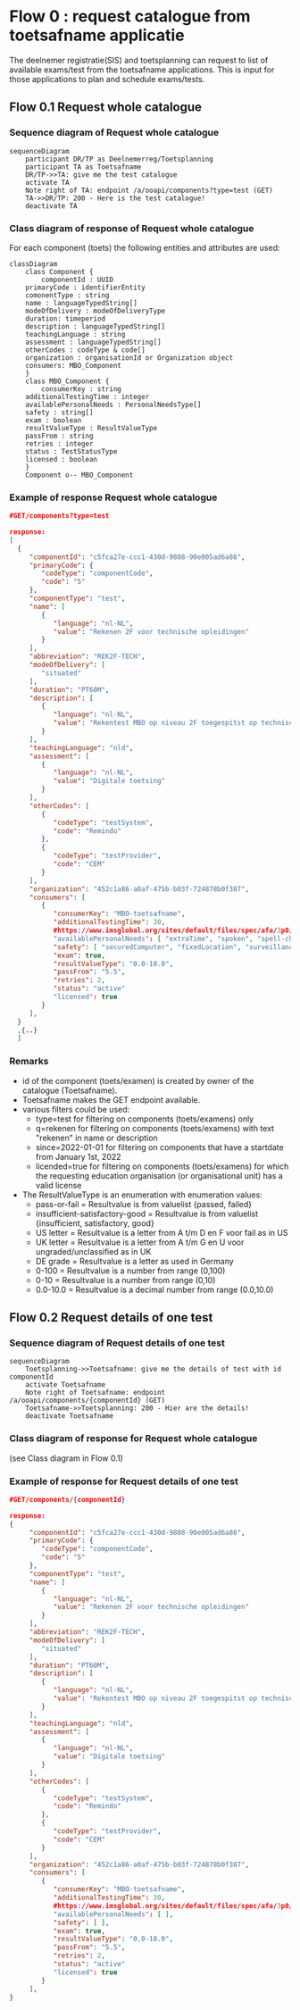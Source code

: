 # Flow 0 : request catalogue from toetsafname applicatie

The deelnemer registratie(SIS) and toetsplanning can request to list of available exams/test from the toetsafname applications. This is input for those applications to plan and schedule exams/tests.

## Flow 0.1 Request whole catalogue

### Sequence diagram of Request whole catalogue
```mermaid
sequenceDiagram
    participant DR/TP as Deelnemerreg/Toetsplanning
    participant TA as Toetsafname
    DR/TP->>TA: give me the test catalogue
    activate TA
    Note right of TA: endpoint /a/ooapi/components?type=test (GET)
    TA->>DR/TP: 200 - Here is the test catalogue!
    deactivate TA
```

### Class diagram of response of Request whole catalogue	
For each component (toets) the following entities and attributes are used:
```mermaid
classDiagram
    class Component {
    	componentId : UUID
	primaryCode : identifierEntity
	comonentType : string
	name : languageTypedString[]
	modeOfDelivery : modeOfDeliveryType
    duration: timeperiod
	description : languageTypedString[]
	teachingLanguage : string
	assessment : languageTypedString[]
	otherCodes : codeType & code[]
	organization : organisationId or Organization object
    consumers: MBO_Component
    }
    class MBO_Component {
    	consumerKey : string
	additionalTestingTime : integer
	availablePersonalNeeds : PersonalNeedsType[]
	safety : string[]
	exam : boolean
	resultValueType : ResultValueType
	passFrom : string
	retries : integer
	status : TestStatusType
	licensed : boolean
    }
    Component o-- MBO_Component
```

### Example of response Request whole catalogue
```json
#GET/components?type=test

response:
[
  {
     "componentId": "c5fca27e-ccc1-430d-9888-90e005ad6a86",
     "primaryCode": {
        "codeType": "componentCode",
        "code": "5"
     },
     "componentType": "test",
     "name": [
        {
           "language": "nl-NL",
           "value": "Rekenen 2F voor technische opleidingen"
        }
     ],
     "abbreviation": "REK2F-TECH",
     "modeOfDelivery": [
        "situated"
     ],
     "duration": "PT60M",
     "description": [
        {
           "language": "nl-NL",
           "value": "Rekentest MBO op niveau 2F toegespitst op technische opleidingen zoals procestechniek/machinebouw"
        }
     ],
     "teachingLanguage": "nld",
     "assessment": [
        {
           "language": "nl-NL",
           "value": "Digitale toetsing"
        }
     ],
     "otherCodes": [
        {
           "codeType": "testSystem",
           "code": "Remindo"
        },
        {
           "codeType": "testProvider",
           "code": "CEM"
        }
     ],
     "organization": "452c1a86-a0af-475b-b03f-724878b0f387",
     "consumers": [
        {
           "consumerKey": "MBO-toetsafname", 
           "additionalTestingTime": 30,
           #https://www.imsglobal.org/sites/default/files/spec/afa/3p0/information_model/imsafa3p0pnp_v1p0_InfoModel.html
           "availablePersonalNeeds": [ "extraTime", "spoken", "spell-checker-on-screen" ],
           "safety": [ "securedComputer", "fixedLocation", "surveillance"],
           "exam": true,
           "resultValueType": "0.0-10.0",
           "passFrom": "5.5",
           "retries": 2,
           "status": "active"
           "licensed": true
        }
     ],
  }
  ,{..}
  ]
```
### Remarks
- id of the component (toets/examen) is created by owner of the catalogue (Toetsafname).
- Toetsafname makes the GET endpoint available.
- various filters could be used:
	- type=test for filtering on components (toets/examens) only
	- q=rekenen for filtering on components (toets/examens) with text "rekenen" in name or description
	- since=2022-01-01 for filtering on components that have a startdate from January 1st, 2022
	- licended=true for filtering on components (toets/examens) for which the requesting education organisation (or organisational unit) has a valid license
- The ResultValueType is an enumeration with enumeration values:
	- pass-or-fail = Resultvalue is from valuelist {passed, failed}
	- insufficient-satisfactory-good = Resultvalue is from valuelist {insufficient, satisfactory, good}
	- US letter = Resultvalue is a letter from A t/m D en F voor fail as in US
	- UK letter = Resultvalue is a letter from A t/m G en U voor ungraded/unclassified as in UK
	- DE grade = Resultvalue is a letter as used in Germany
	- 0-100 = Resultvalue is a number from range (0,100)
	- 0-10 = Resultvalue is a number from range (0,10)
	- 0.0-10.0 = Resultvalue is a decimal number from range (0.0,10.0)


## Flow 0.2 Request details of one test
 
### Sequence diagram of Request details of one test
```mermaid
sequenceDiagram
    Toetsplanning->>Toetsafname: give me the details of test with id componentId
    activate Toetsafname
    Note right of Toetsafname: endpoint /a/ooapi/components/{componentId} (GET)
    Toetsafname->>Toetsplanning: 200 - Hier are the details!
    deactivate Toetsafname
```

### Class diagram of response for Request whole catalogue	
(see Class diagram in Flow 0.1)

### Example of response for Request details of one test
```json
#GET/components/{componentId}

response:
{
     "componentId": "c5fca27e-ccc1-430d-9888-90e005ad6a86",
     "primaryCode": {
        "codeType": "componentCode",
        "code": "5"
     },
     "componentType": "test",
     "name": [
        {
           "language": "nl-NL",
           "value": "Rekenen 2F voor technische opleidingen"
        }
     ],
     "abbreviation": "REK2F-TECH",
     "modeOfDelivery": [
        "situated"
     ],
     "duration": "PT60M",
     "description": [
        {
           "language": "nl-NL",
           "value": "Rekentest MBO op niveau 2F toegespitst op technische opleidingen zoals procestechniek/machinebouw"
        }
     ],
     "teachingLanguage": "nld",
     "assessment": [
        {
           "language": "nl-NL",
           "value": "Digitale toetsing"
        }
     ],
     "otherCodes": [
        {
           "codeType": "testSystem",
           "code": "Remindo"
        },
        {
           "codeType": "testProvider",
           "code": "CEM"
        }
     ],
     "organization": "452c1a86-a0af-475b-b03f-724878b0f387",
     "consumers": [
        {
           "consumerKey": "MBO-toetsafname", 
           "additionalTestingTime": 30,
           #https://www.imsglobal.org/sites/default/files/spec/afa/3p0/information_model/imsafa3p0pnp_v1p0_InfoModel.html
           "availablePersonalNeeds": [ ],
           "safety": [ ],
           "exam": true,
           "resultValueType": "0.0-10.0",
           "passFrom": "5.5",
           "retries": 2,
           "status": "active"
           "licensed": true
        }
     ],
}

```

